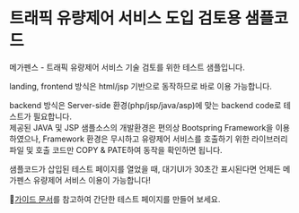 # 트래픽 유량제어 서비스 도입 검토용 샘플코드
<p>메가펜스 - 트래픽 유량제어 서비스 기술 검토를 위한 테스트 샘플입니다.</p>
<p>landing, frontend 방식은 html/jsp 기반으로 동작하므로 바로 이용 가능합니다.</p>
<p>backend 방식은 Server-side 환경(php/jsp/java/asp)에 맞는 backend code로 테스트가 필요합니다.<br/>
제공된 JAVA 및 JSP 샘플소스의 개발환경은 편의상 Bootspring Framework을 이용하였으나, Framework 환경은 무시하고 유량제어 서비스를 호출하기 위한 라이브러리 파일 및 호출 코드만 COPY & PATE하여 동작을 확인하면 됩니다.</p>
<p>샘플코드가 삽입된 테스트 페이지를 열었을 때, 대기UI가 30초간 표시된다면 언제든 메가펜스 유량제어 서비스 이용이 가능합니다!</p>
<p>🚩<a href='https://drive.google.com/file/d/1Nq5PxUFf0di4_6RH7--9Jyu4ApE--kH1/view?usp=sharing' target='_blank'>가이드 문서</a>를 참고하여 간단한 테스트 페이지를 만들어 보세요.</p>
